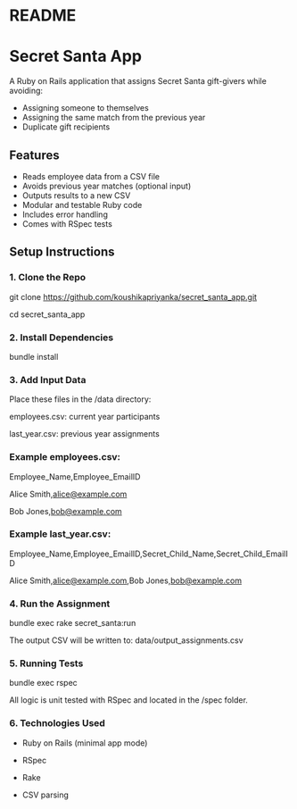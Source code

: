 # README

# Secret Santa App

A Ruby on Rails application that assigns Secret Santa gift-givers while avoiding:
- Assigning someone to themselves
- Assigning the same match from the previous year
- Duplicate gift recipients

## Features

- Reads employee data from a CSV file
- Avoids previous year matches (optional input)
- Outputs results to a new CSV
- Modular and testable Ruby code
- Includes error handling
- Comes with RSpec tests

## Setup Instructions

### 1. Clone the Repo

git clone https://github.com/koushikapriyanka/secret_santa_app.git

cd secret_santa_app

### 2. Install Dependencies

bundle install

### 3. Add Input Data
Place these files in the /data directory:

employees.csv: current year participants

last_year.csv: previous year assignments

### Example employees.csv:

Employee_Name,Employee_EmailID

Alice Smith,alice@example.com

Bob Jones,bob@example.com


### Example last_year.csv:

Employee_Name,Employee_EmailID,Secret_Child_Name,Secret_Child_EmailID

Alice Smith,alice@example.com,Bob Jones,bob@example.com


### 4. Run the Assignment
bundle exec rake secret_santa:run

The output CSV will be written to: data/output_assignments.csv

### 5. Running Tests

bundle exec rspec

All logic is unit tested with RSpec and located in the /spec folder.


### 6. Technologies Used
- Ruby on Rails (minimal app mode)

- RSpec

- Rake

- CSV parsing


